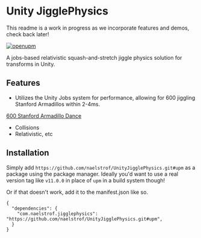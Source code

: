 # Unity JigglePhysics

This readme is a work in progress as we incorporate features and demos, check back later!

[![openupm](https://img.shields.io/npm/v/com.naelstrof.jigglephysics?label=openupm&registry_uri=https://package.openupm.com)](https://openupm.com/packages/com.naelstrof.jigglephysics/)

A jobs-based relativistic squash-and-stretch jiggle physics solution for transforms in Unity.

## Features

- Utilizes the Unity Jobs system for performance, allowing for 600 jiggling Stanford Armadillos within 2-4ms.
  
[600 Stanford Armadillo Dance](https://github.com/user-attachments/assets/2d7047a8-c386-468e-a495-4871334df38a)

- Collisions
- Relativistic, etc

## Installation

Simply add `https://github.com/naelstrof/UnityJigglePhysics.git#upm` as a package using the package manager. Ideally you'd want to use a real version tag like `v11.0.0` in place of `upm` in a build system though!

Or if that doesn't work, add it to the manifest.json like so.

```
{
  "dependencies": {
    "com.naelstrof.jigglephysics": "https://github.com/naelstrof/UnityJigglePhysics.git#upm",
  }
}
```
